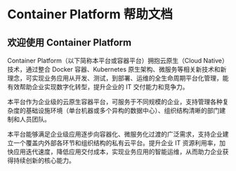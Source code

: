 # Container Platform 帮助文档

## 欢迎使用 Container Platform

Container Platform（以下简称本平台或容器平台）拥抱云原生（Cloud Native）技术，通过整合 Docker 容器、Kubernetes 原生架构、微服务等相关新技术和新理念，可实现业务应用从开发、测试，到部署、运维的全生命周期平台化管理，能有效帮助企业实现数字化转型，提升企业的 IT 交付能力和竞争力。

本平台作为企业级的云原生容器平台，可服务于不同规模的企业，支持管理各种复杂度的基础设施环境（单台机器或多个异构的数据中心）、组织结构清晰的部门建制和人员团队。

本平台能够满足企业级应用逐步向容器化、微服务化过渡的广泛需求，支持企业建立一个覆盖内外部各环节和组织结构的私有云平台。提升企业 IT 资源利用率，加快应用迭代速度，降低应用交付成本，实现业务应用的智能运维，从而助力企业获得持续创新的核心能力。
